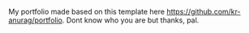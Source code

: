 My portfolio made based on this template here https://github.com/kr-anurag/portfolio.
Dont know who you are but thanks, pal.